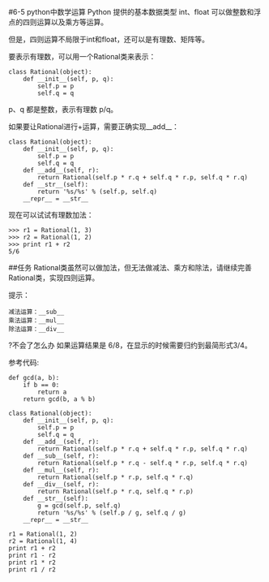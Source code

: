 #6-5 python中数学运算
Python 提供的基本数据类型 int、float 可以做整数和浮点的四则运算以及乘方等运算。

但是，四则运算不局限于int和float，还可以是有理数、矩阵等。

要表示有理数，可以用一个Rational类来表示：

	class Rational(object):
	    def __init__(self, p, q):
	        self.p = p
	        self.q = q
p、q 都是整数，表示有理数 p/q。

如果要让Rational进行+运算，需要正确实现__add__：

	class Rational(object):
	    def __init__(self, p, q):
	        self.p = p
	        self.q = q
	    def __add__(self, r):
	        return Rational(self.p * r.q + self.q * r.p, self.q * r.q)
	    def __str__(self):
	        return '%s/%s' % (self.p, self.q)
	    __repr__ = __str__
现在可以试试有理数加法：

	>>> r1 = Rational(1, 3)
	>>> r2 = Rational(1, 2)
	>>> print r1 + r2
	5/6
##任务
Rational类虽然可以做加法，但无法做减法、乘方和除法，请继续完善Rational类，实现四则运算。

提示：
```
减法运算：__sub__
乘法运算：__mul__
除法运算：__div__
```

?不会了怎么办
如果运算结果是 6/8，在显示的时候需要归约到最简形式3/4。

参考代码:

	def gcd(a, b):
	    if b == 0:
	        return a
	    return gcd(b, a % b)
	
	class Rational(object):
	    def __init__(self, p, q):
	        self.p = p
	        self.q = q
	    def __add__(self, r):
	        return Rational(self.p * r.q + self.q * r.p, self.q * r.q)
	    def __sub__(self, r):
	        return Rational(self.p * r.q - self.q * r.p, self.q * r.q)
	    def __mul__(self, r):
	        return Rational(self.p * r.p, self.q * r.q)
	    def __div__(self, r):
	        return Rational(self.p * r.q, self.q * r.p)
	    def __str__(self):
	        g = gcd(self.p, self.q)
	        return '%s/%s' % (self.p / g, self.q / g)
	    __repr__ = __str__
	
	r1 = Rational(1, 2)
	r2 = Rational(1, 4)
	print r1 + r2
	print r1 - r2
	print r1 * r2
	print r1 / r2